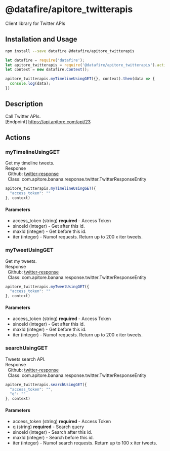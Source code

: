 # @datafire/apitore_twitterapis

Client library for Twitter APIs

## Installation and Usage
```bash
npm install --save datafire @datafire/apitore_twitterapis
```

```js
let datafire = require('datafire');
let apitore_twitterapis = require('@datafire/apitore_twitterapis').actions;
let context = new datafire.Context();

apitore_twitterapis.myTimelineUsingGET({}, context).then(data => {
  console.log(data);
})
```

## Description
Call Twitter APIs.<BR />[Endpoint] https://api.apitore.com/api/23

## Actions
### myTimelineUsingGET
Get my timeline tweets.<BR />Response<BR />&nbsp; Github: <a href="https://github.com/keigohtr/apitore-response-parent/tree/master/twitter-response">twitter-response</a><BR />&nbsp; Class: com.apitore.banana.response.twitter.TwitterResponseEntity<BR />


```js
apitore_twitterapis.myTimelineUsingGET({
  "access_token": ""
}, context)
```

#### Parameters
* access_token (string) **required** - Access Token
* sinceId (integer) - Get after this id.
* maxId (integer) - Get before this id.
* iter (integer) - Numof requests. Return up to 200 x iter tweets.

### myTweetUsingGET
Get my tweets.<BR />Response<BR />&nbsp; Github: <a href="https://github.com/keigohtr/apitore-response-parent/tree/master/twitter-response">twitter-response</a><BR />&nbsp; Class: com.apitore.banana.response.twitter.TwitterResponseEntity<BR />


```js
apitore_twitterapis.myTweetUsingGET({
  "access_token": ""
}, context)
```

#### Parameters
* access_token (string) **required** - Access Token
* sinceId (integer) - Get after this id.
* maxId (integer) - Get before this id.
* iter (integer) - Numof requests. Return up to 200 x iter tweets.

### searchUsingGET
Tweets search API.<BR />Response<BR />&nbsp; Github: <a href="https://github.com/keigohtr/apitore-response-parent/tree/master/twitter-response">twitter-response</a><BR />&nbsp; Class: com.apitore.banana.response.twitter.TwitterResponseEntity<BR />


```js
apitore_twitterapis.searchUsingGET({
  "access_token": "",
  "q": ""
}, context)
```

#### Parameters
* access_token (string) **required** - Access Token
* q (string) **required** - Search query
* sinceId (integer) - Search after this id.
* maxId (integer) - Search before this id.
* iter (integer) - Numof search requests. Return up to 100 x iter tweets.


